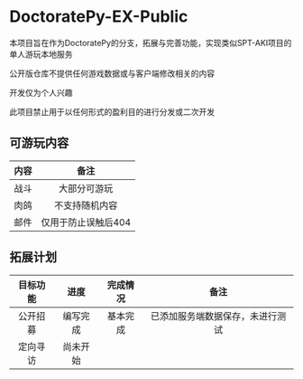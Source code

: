 # DoctoratePy-EX-Public

本项目旨在作为DoctoratePy的分支，拓展与完善功能，实现类似SPT-AKI项目的单人游玩本地服务

公开版仓库不提供任何游戏数据或与客户端修改相关的内容

开发仅为个人兴趣

此项目禁止用于以任何形式的盈利目的进行分发或二次开发

## 可游玩内容

| 内容 | 备注 |
|:---:|:---:|
| 战斗 | 大部分可游玩 |
| 肉鸽 | 不支持随机内容 |
| 邮件 | 仅用于防止误触后404 |

## 拓展计划

| 目标功能 | 进度 | 完成情况 | 备注 |
|:---:|:---:|:---:|:---:|
| 公开招募 | 编写完成 | 基本完成 | 已添加服务端数据保存，未进行测试 |
| 定向寻访 | 尚未开始 |  |  |